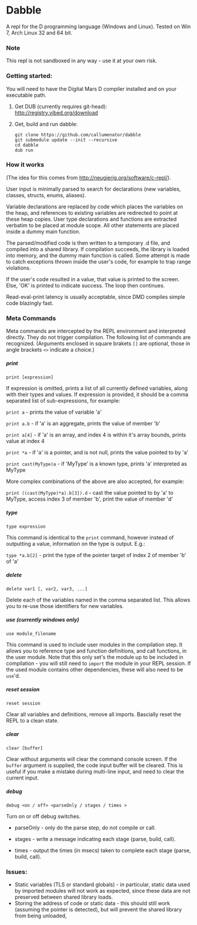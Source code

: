 # Dabble

A repl for the D programming language (Windows and Linux). Tested on Win 7, Arch Linux 32 and 64 bit.

### Note

This repl is not sandboxed in any way - use it at your own risk.

### Getting started:

You will need to have the Digital Mars D compiler installed and on your executable path.

1. Get DUB (currently requires git-head): http://registry.vibed.org/download

2. Get, build and run dabble:
   
   ```
   git clone https://github.com/callumenator/dabble
   git submodule update --init --recursive
   cd dabble
   dub run
   ```
   
### How it works

(The idea for this comes from http://neugierig.org/software/c-repl/).

User input is minimally parsed to search for declarations (new variables, classes, structs, enums, aliases). 

Variable declarations are replaced by code which places the variables on the heap, and references to existing variables are redirected to point at these heap copies. User type declarations and functions are extracted verbatim to be placed at module scope. All other statements are placed inside a dummy main function. 

The parsed/modified code is then written to a temporary .d file, and compiled into a shared library. If compilation succeeds, the library is loaded into memory, and the dummy main function is called. Some attempt is made to catch exceptions thrown inside the user's code, for example to trap range violations. 

If the user's code resulted in a value, that value is printed to the screen. Else, 'OK' is printed to indicate success. The loop then continues.

Read-eval-print latency is usually acceptable, since DMD compiles simple code blazingly fast. 

### Meta Commands

Meta commands are intercepted by the REPL environment and interpreted directly. They do not trigger compilation. The following list of commands are recognized. 
(Arguments enclosed in square brakets ```[]``` are optional, those in angle brackets ```<>``` indicate a choice.)

##### print

```print [expression]```
    
If expression is omitted, prints a list of all currently defined variables, along with their types and values. If expression is provided, it should be a comma separated list of sub-expressions, for example:
    
```print a``` - prints the value of variable 'a'

```print a.b``` - if 'a' is an aggregate, prints the value of member 'b'

```print a[4]``` - if 'a' is an array, and index 4 is within it's array bounds, prints value at index 4

```print *a``` - if 'a' is a pointer, and is not null, prints the value pointed to by 'a'

```print cast(MyType)a``` - if 'MyType' is a known type, prints 'a' interpreted as MyType

More complex combinations of the above are also accepted, for example:

```print ((cast(MyType)*a).b[3]).d``` - cast the value pointed to by 'a' to MyType, access index 3 of member 'b', print the value of member 'd'

##### type

```type expression```

This command is identical to the ```print``` command, however instead of outputting a value, information on the type is output. E.g.:

```type *a.b[2]``` - print the type of the pointer target of index 2 of member 'b' of 'a'

##### delete 

```delete var1 [, var2, var3, ...]```

Delete each of the variables named in the comma separated list. This allows you to re-use those identifiers for new variables. 

##### use (currently windows only)

```use module_filename```

This command is used to include user modules in the compilation step. It allows you to reference type and function definitions, and call functions, in the user module. Note that this only set's the module up to be included in compilation - you will still need to ```import``` the module in your REPL session. If the used module contains other dependencies, these will also need to be ```use```'d. 

##### reset session

```reset session```

Clear all variables and definitions, remove all imports. Bascially reset the REPL to a clean state. 

##### clear 

```clear [buffer]```

Clear without arguments will clear the command console screen. If the ```buffer``` argument is supplied, the code input buffer will be cleared. This is useful if you make a mistake during multi-line input, and need to clear the current input. 

##### debug

```debug <on / off> <parseOnly / stages / times >```

Turn on or off debug switches. 

* parseOnly - only do the parse step, do not compile or call. 

* stages - write a message indicating each stage (parse, build, call).

* times - output the times (in msecs) taken to complete each stage (parse, build, call).


### Issues:
- Static variables (TLS or standard globals) - in particular, static data used by imported modules will not work as expected, since these data are not preserved between shared library loads.
- Storing the address of code or static data - this should still work (assuming the pointer is detected), but will prevent the shared library from being unloaded, 

